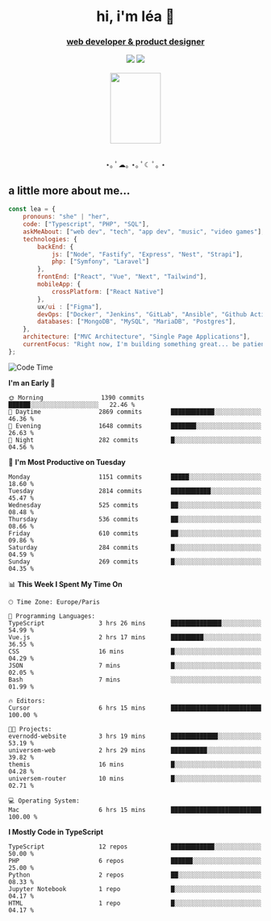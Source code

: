 <h1 align="center">hi, i'm léa 🌙</h1>
<h3 align="center"><ins>web developer & product designer</ins></h3>  
<div align="center">
  <a href="https://www.linkedin.com/in/lea-reiter22/"><img src="https://img.shields.io/badge/LinkedIn-0077B5?style=for-the-badge&logo=linkedin&logoColor=white"/></a>
  <a href="mailto:lea.reiter@outlook.fr"><img src="https://img.shields.io/badge/Contact-2A2A2A?style=for-the-badge&logo=minutemailer&logoColor=white"/></a>
</div>
<br>
  <div align="center">  <img src="https://github.com/xmnchild/xmnchild/blob/main/1702415560_StardewValleyHappyGreyCat.png" height="140" width="100"/>
</div>
<br>
  <p align="center">
                 ⋆｡ ﾟ☁︎｡ ⋆｡ ﾟ☾ ﾟ｡ ⋆
  </p>
  <h2>a little more about me...</h2>
  
```js
const lea = {
    pronouns: "she" | "her",
    code: ["Typescript", "PHP", "SQL"],
    askMeAbout: ["web dev", "tech", "app dev", "music", "video games"],
    technologies: {
        backEnd: {
            js: ["Node", "Fastify", "Express", "Nest", "Strapi"],
            php: ["Symfony", "Laravel"]
        },
        frontEnd: ["React", "Vue", "Next", "Tailwind"],
        mobileApp: {
            crossPlatform: ["React Native"]
        },
        ux/ui : ["Figma"],
        devOps: ["Docker", "Jenkins", "GitLab", "Ansible", "Github Actions"],
        databases: ["MongoDB", "MySQL", "MariaDB", "Postgres"],
    },
    architecture: ["MVC Architecture", "Single Page Applications"],
    currentFocus: "Right now, I'm building something great... be patient.",
};
```
<!--START_SECTION:waka-->
![Code Time](http://img.shields.io/badge/Code%20Time-472%20hrs%2050%20mins-blue)

**I'm an Early 🐤** 

```text
🌞 Morning                1390 commits        ██████░░░░░░░░░░░░░░░░░░░   22.46 % 
🌆 Daytime                2869 commits        ████████████░░░░░░░░░░░░░   46.36 % 
🌃 Evening                1648 commits        ███████░░░░░░░░░░░░░░░░░░   26.63 % 
🌙 Night                  282 commits         █░░░░░░░░░░░░░░░░░░░░░░░░   04.56 % 
```
📅 **I'm Most Productive on Tuesday** 

```text
Monday                   1151 commits        █████░░░░░░░░░░░░░░░░░░░░   18.60 % 
Tuesday                  2814 commits        ███████████░░░░░░░░░░░░░░   45.47 % 
Wednesday                525 commits         ██░░░░░░░░░░░░░░░░░░░░░░░   08.48 % 
Thursday                 536 commits         ██░░░░░░░░░░░░░░░░░░░░░░░   08.66 % 
Friday                   610 commits         ██░░░░░░░░░░░░░░░░░░░░░░░   09.86 % 
Saturday                 284 commits         █░░░░░░░░░░░░░░░░░░░░░░░░   04.59 % 
Sunday                   269 commits         █░░░░░░░░░░░░░░░░░░░░░░░░   04.35 % 
```


📊 **This Week I Spent My Time On** 

```text
🕑︎ Time Zone: Europe/Paris

💬 Programming Languages: 
TypeScript               3 hrs 26 mins       ██████████████░░░░░░░░░░░   54.99 % 
Vue.js                   2 hrs 17 mins       █████████░░░░░░░░░░░░░░░░   36.55 % 
CSS                      16 mins             █░░░░░░░░░░░░░░░░░░░░░░░░   04.29 % 
JSON                     7 mins              █░░░░░░░░░░░░░░░░░░░░░░░░   02.05 % 
Bash                     7 mins              ░░░░░░░░░░░░░░░░░░░░░░░░░   01.99 % 

🔥 Editors: 
Cursor                   6 hrs 15 mins       █████████████████████████   100.00 % 

🐱‍💻 Projects: 
evernodd-website         3 hrs 19 mins       █████████████░░░░░░░░░░░░   53.19 % 
universem-web            2 hrs 29 mins       ██████████░░░░░░░░░░░░░░░   39.82 % 
themis                   16 mins             █░░░░░░░░░░░░░░░░░░░░░░░░   04.28 % 
universem-router         10 mins             █░░░░░░░░░░░░░░░░░░░░░░░░   02.71 % 

💻 Operating System: 
Mac                      6 hrs 15 mins       █████████████████████████   100.00 % 
```

**I Mostly Code in TypeScript** 

```text
TypeScript               12 repos            ████████████░░░░░░░░░░░░░   50.00 % 
PHP                      6 repos             ██████░░░░░░░░░░░░░░░░░░░   25.00 % 
Python                   2 repos             ██░░░░░░░░░░░░░░░░░░░░░░░   08.33 % 
Jupyter Notebook         1 repo              █░░░░░░░░░░░░░░░░░░░░░░░░   04.17 % 
HTML                     1 repo              █░░░░░░░░░░░░░░░░░░░░░░░░   04.17 % 
```




<!--END_SECTION:waka-->
